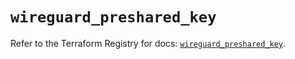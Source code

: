 # `wireguard_preshared_key`

Refer to the Terraform Registry for docs: [`wireguard_preshared_key`](https://registry.terraform.io/providers/ojford/wireguard/0.4.0/docs/resources/preshared_key).
